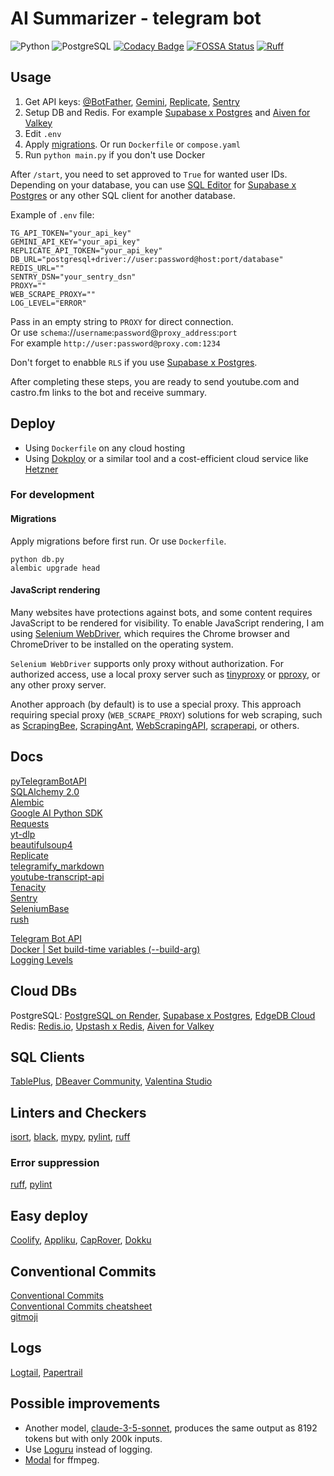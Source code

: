 # AI Summarizer - telegram bot

![Python](https://img.shields.io/badge/Python-3.12-blue)
![PostgreSQL](https://img.shields.io/badge/PostgreSQL-15-blue)
[![Codacy Badge](https://app.codacy.com/project/badge/Grade/e215a12081084eed95c60e5e80480218)](https://app.codacy.com/gh/vasiliadi/ai-summarizer-telegram-bot/dashboard?utm_source=gh&utm_medium=referral&utm_content=&utm_campaign=Badge_grade)
[![FOSSA Status](https://app.fossa.com/api/projects/git%2Bgithub.com%2Fvasiliadi%2Fai-summarizer-telegram-bot.svg?type=shield&issueType=license)](https://app.fossa.com/projects/git%2Bgithub.com%2Fvasiliadi%2Fai-summarizer-telegram-bot?ref=badge_shield&issueType=license)
[![Ruff](https://img.shields.io/endpoint?url=https://raw.githubusercontent.com/astral-sh/ruff/main/assets/badge/v2.json)](https://github.com/astral-sh/ruff)

## Usage

1. Get API keys: [@BotFather](https://t.me/BotFather), [Gemini](https://ai.google.dev/), [Replicate](https://replicate.com/account/api-tokens), [Sentry](https://sentry.io/signup/)
2. Setup DB and Redis. For example [Supabase x Postgres](https://supabase.com/database) and [Aiven for Valkey](https://aiven.io/free-redis-database)
3. Edit `.env`
4. Apply [migrations](#migrations). Or run `Dockerfile` or `compose.yaml`
5. Run `python main.py` if you don't use Docker

After `/start`, you need to set approved to `True` for wanted user IDs. Depending on your database, you can use [SQL Editor](https://supabase.com/docs/guides/database/overview) for [Supabase x Postgres](https://supabase.com/database) or any other SQL client for another database.

Example of `.env` file:

```text
TG_API_TOKEN="your_api_key"
GEMINI_API_KEY="your_api_key"
REPLICATE_API_TOKEN="your_api_key"
DB_URL="postgresql+driver://user:password@host:port/database"
REDIS_URL=""
SENTRY_DSN="your_sentry_dsn"
PROXY=""
WEB_SCRAPE_PROXY=""
LOG_LEVEL="ERROR"
```

Pass in an empty string to `PROXY` for direct connection. \
Or use `schema`://`username`:`password`@`proxy_address`:`port` \
For example `http://user:password@proxy.com:1234`

Don't forget to enabble `RLS` if you use [Supabase x Postgres](https://supabase.com/database).

After completing these steps, you are ready to send youtube.com and castro.fm links to the bot and receive summary.

## Deploy

- Using `Dockerfile` on any cloud hosting
- Using [Dokploy](https://dokploy.com/) or a similar tool and a cost-efficient cloud service like [Hetzner](https://www.hetzner.com/cloud/)

### For development

#### Migrations

Apply migrations before first run. Or use `Dockerfile`.

```text
python db.py
alembic upgrade head
```

#### JavaScript rendering

Many websites have protections against bots, and some content requires JavaScript to be rendered for visibility. To enable JavaScript rendering, I am using [Selenium WebDriver](https://www.selenium.dev/documentation/webdriver/), which requires the Chrome browser and ChromeDriver to be installed on the operating system.

`Selenium WebDriver` supports only proxy without authorization. For authorized access, use a local proxy server such as [tinyproxy](https://github.com/tinyproxy/tinyproxy) or [pproxy](https://github.com/qwj/python-proxy), or any other proxy server.

Another approach (by default) is to use a special proxy. This approach requiring special proxy (`WEB_SCRAPE_PROXY`) solutions for web scraping, such as [ScrapingBee](https://www.scrapingbee.com/), [ScrapingAnt](https://scrapingant.com/), [WebScrapingAPI](https://www.webscrapingapi.com/), [scraperapi](https://www.scraperapi.com/), or others.

## Docs

[pyTelegramBotAPI](https://pytba.readthedocs.io/en/latest/) \
[SQLAlchemy 2.0](https://docs.sqlalchemy.org/en/20/contents.html) \
[Alembic](https://alembic.sqlalchemy.org/en/latest/tutorial.html) \
[Google AI Python SDK](https://github.com/google-gemini/generative-ai-python) \
[Requests](https://requests.readthedocs.io/en/latest/) \
[yt-dlp](https://github.com/yt-dlp/yt-dlp) \
[beautifulsoup4](https://www.crummy.com/software/BeautifulSoup/bs4/doc/) \
[Replicate](https://github.com/replicate/replicate-python) \
[telegramify_markdown](https://github.com/sudoskys/telegramify-markdown) \
[youtube-transcript-api](https://github.com/jdepoix/youtube-transcript-api) \
[Tenacity](https://tenacity.readthedocs.io/en/latest/) \
[Sentry](https://docs.sentry.io/platforms/python/) \
[SeleniumBase](https://seleniumbase.io/) \
[rush](https://rush.readthedocs.io/en/latest/)

[Telegram Bot API](https://core.telegram.org/bots/api) \
[Docker | Set build-time variables (--build-arg)](https://docs.docker.com/reference/cli/docker/buildx/build/#build-arg) \
[Logging Levels](https://docs.python.org/3/library/logging.html#logging-levels)

## Cloud DBs

PostgreSQL: [PostgreSQL on Render](https://docs.render.com/databases), [Supabase x Postgres](https://supabase.com/database), [EdgeDB Cloud](https://www.edgedb.com/) \
Redis: [Redis.io](https://redis.io/), [Upstash x Redis](https://upstash.com/), [Aiven for Valkey](https://aiven.io/free-redis-database)

## SQL Clients

[TablePlus](https://tableplus.com/), [DBeaver Community](https://dbeaver.io/), [Valentina Studio](https://www.valentina-db.com/en/valentina-studio-overview)

## Linters and Checkers

[isort](https://pycqa.github.io/isort/), [black](https://github.com/psf/black), [mypy](https://mypy-lang.org/), [pylint](https://pylint.readthedocs.io/en/latest/), [ruff](https://github.com/astral-sh/ruff)

### Error suppression

[ruff](https://docs.astral.sh/ruff/linter/#error-suppression), [pylint](https://pylint.pycqa.org/en/latest/user_guide/messages/message_control.html#block-disables)

## Easy deploy

[Coolify](https://coolify.io/), [Appliku](https://appliku.com/), [CapRover](https://caprover.com/), [Dokku](https://dokku.com/)

## Conventional Commits

[Conventional Commits](https://www.conventionalcommits.org/en/v1.0.0/) \
[Conventional Commits cheatsheet](https://cheatsheets.zip/conventional-commits) \
[gitmoji](https://gitmoji.dev/)

## Logs

[Logtail](https://logs.betterstack.com/), [Papertrail](https://papertrailapp.com/)

## Possible improvements

- Another model, [claude-3-5-sonnet](https://docs.anthropic.com/en/docs/about-claude/models), produces the same output as 8192 tokens but with only 200k inputs.
- Use [Loguru](https://loguru.readthedocs.io/en/stable/index.html) instead of logging.
- [Modal](https://modal.com/docs/guide/custom-container) for ffmpeg.
